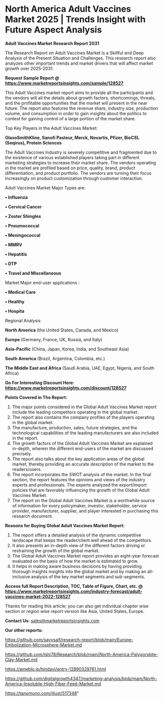 # North America Adult Vaccines Market 2025 | Trends Insight with Future Aspect Analysis

<strong>Adult Vaccines Market Research Report 2031</strong>

The Research Report on Adult Vaccines Market is a Skillful and Deep Analysis of the Present Situation and Challenges. This research report also analyzes other important trends and market drivers that will affect market growth over 2025-2031.

<strong>Request Sample Report @ <a href=https://www.marketreportsinsights.com/sample/128527>https://www.marketreportsinsights.com/sample/128527</a></strong>

This Adult Vaccines market report aims to provide all the participants and the vendors will all the details about growth factors, shortcomings, threats, and the profitable opportunities that the market will present in the near future. The report also features the revenue share, industry size, production volume, and consumption in order to gain insights about the politics to contest for gaining control of a large portion of the market share.

Top Key Players in the Adult Vaccines Market:

<strong>GlaxoSmithKline, Sanofi Pasteur, Merck, Novartis, Pfizer, BioCSL (Seqirus), Protein Sciences</strong>

The Adult Vaccines Industry is severely competitive and fragmented due to the existence of various established players taking part in different marketing strategies to increase their market share. The vendors operating in the market are profiled based on price, quality, brand, product differentiation, and product portfolio. The vendors are turning their focus increasingly on product customization through customer interaction.

Adult Vaccines Market Major Types are:

<strong>• Influenza

• Cervical Cancer

• Zoster Shingles

• Pneumococcal

• Meningococcal

• MMRV

• Hepatitis

• DTP

• Travel and Miscellaneous</strong>

Market Major end-user applications :

<strong>• Medical Care

• Healthy

• Hospita</strong>

Regional Analysis

</u><strong><b>North America</b></strong> (the United States, Canada, and Mexico)

<strong><b>Europe </b></strong>(Germany, France, UK, Russia, and Italy)

<strong><b>Asia-Pacific</b></strong> (China, Japan, Korea, India, and Southeast Asia)

<strong><b>South America</b></strong> (Brazil, Argentina, Colombia, etc.)

<strong><b>The Middle East and Africa</b></strong> (Saudi Arabia, UAE, Egypt, Nigeria, and South Africa)

<strong>Go For Interesting Discount Here: <a href=https://www.marketreportsinsights.com/discount/128527>https://www.marketreportsinsights.com/discount/128527</a></strong>

<strong>Points Covered in The Report:</strong>
<ol>
  <li>The major points considered in the Global Adult Vaccines Market report include the leading competitors operating in the global market.</li>
  <li>The report also contains the company profiles of the players operating in the global market.</li>
  <li>The manufacture, production, sales, future strategies, and the technological capabilities of the leading manufacturers are also included in the report.</li>
  <li>The growth factors of the Global Adult Vaccines Market are explained in-depth, wherein the different end-users of the market are discussed precisely.</li>
  <li>The report also talks about the key application areas of the global market, thereby providing an accurate description of the market to the readers/users.</li>
  <li>The report incorporates the SWOT analysis of the market. In the final section, the report features the opinions and views of the industry experts and professionals. The experts analyzed the export/import policies that are favorably influencing the growth of the Global Adult Vaccines Market.</li>
  <li>The report on the Global Adult Vaccines Market is a worthwhile source of information for every policymaker, investor, stakeholder, service provider, manufacturer, supplier, and player interested in purchasing this research document.</li>
</ol>
<strong>Reasons for Buying Global Adult Vaccines Market Report:</strong>

<ol>
  <li>The report offers a detailed analysis of the dynamic competitive landscape that keeps the reader/client well ahead of the competitors.</li>
  <li>It also presents an in-depth view of the different factors driving or restraining the growth of the global market.</li>
  <li>The Global Adult Vaccines Market report provides an eight-year forecast evaluated on the basis of how the market is estimated to grow.</li>
  <li>It helps in making aware business decisions by having providing thorough insights insights into the global market and by making an all-inclusive analysis of the key market segments and sub-segments.</li>
</ol>
<strong>Access full Report Description, TOC, Table of Figure, Chart, etc. @ <a href=https://www.marketreportsinsights.com/industry-forecast/adult-vaccines-market-2022-128527>https://www.marketreportsinsights.com/industry-forecast/adult-vaccines-market-2022-128527</a></strong>


Thanks for reading this article; you can also get individual chapter wise section or region wise report version like Asia, United States, Europe.

<strong>Contact Us:</strong>
sales@marketreportsinsights.com

<strong>Our other reports:</strong>

<a href=https://github.com/sayysaif/research-report/blob/main/Europe-Embolization-Microsphere-Market.md>https://github.com/sayysaif/research-report/blob/main/Europe-Embolization-Microsphere-Market.md</a>

<a href=https://github.com/Ishi78/Research/blob/main/North-America-Palygorskite-Clay-Market.md>https://github.com/Ishi78/Research/blob/main/North-America-Palygorskite-Clay-Market.md</a>

<a href=https://ameblo.jp/hindavi/entry-12890329761.html>https://ameblo.jp/hindavi/entry-12890329761.html</a>

<a href=https://github.com/digitalgrowth4347/marketing-analysis/blob/main/North-America-Insoluble-High-Fiber-Feed-Market.md>https://github.com/digitalgrowth4347/marketing-analysis/blob/main/North-America-Insoluble-High-Fiber-Feed-Market.md</a>

<a href=https://tanomuno.com/illust/517348>https://tanomuno.com/illust/517348</a>"
